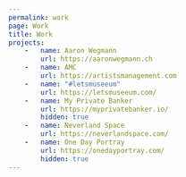 ```yaml
---
permalink: work
page: Work
title: Work
projects: 
    -   name: Aaron Wegmann
        url: https://aaronwegmann.ch
    -   name: AMC
        url: https://artistsmanagement.com
    -   name: "#letsmuseeum"
        url: https://letsmuseeum.com/
    -   name: My Private Banker
        url: https://myprivatebanker.io/
        hidden: true
    -   name: Neverland Space
        url: https://neverlandspace.com/
    -   name: One Day Portray
        url: https://onedayportray.com/
        hidden: true
---
```


